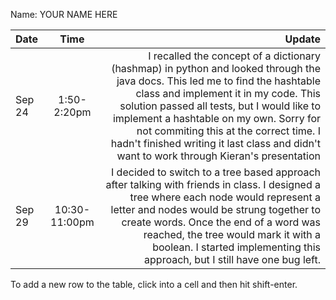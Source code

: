 Name: YOUR NAME HERE

| Date   |     Time      |                                                                                                                                                                                                                                                                                                                                                                                                 Update |
|:-------|:-------------:|-------------------------------------------------------------------------------------------------------------------------------------------------------------------------------------------------------------------------------------------------------------------------------------------------------------------------------------------------------------------------------------------------------:|
| Sep 24 |  1:50-2:20pm  | I recalled the concept of a dictionary (hashmap) in python and looked through the java docs. This led me to find the hashtable class and implement it in my code. This solution passed all tests, but I would like to implement a hashtable on my own. Sorry for not commiting this at the correct time. I hadn't finished writing it last class and didn't want to work through Kieran's presentation |
| Sep 29 | 10:30-11:00pm |                                                       I decided to switch to a tree based approach after talking with friends in class. I designed a tree where each node would represent a letter and nodes would be strung together to create words. Once the end of a word was reached, the tree would mark it with a boolean. I started implementing this approach, but I still have one bug left. |


To add a new row to the table, click into a cell and then hit shift-enter.